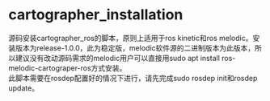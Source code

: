 # cartographer_installation
源码安装cartographer_ros的脚本，原则上适用于ros kinetic和ros melodic。安装版本为release-1.0.0，此为稳定版，melodic软件源的二进制版本为此版本，所以建议没有改动源码需求的melodic用户可以直接用sudo apt install ros-melodic-cartograper-ros方式安装。  
此脚本需要在rosdep配置好的情况下进行，请先完成sudo rosdep init和rosdep update。
